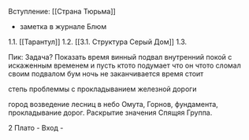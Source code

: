 
Вступление: [[Страна Тюрьма]]
- заметка в журнале Блюм

1.1. [[Тарантул]]
1.2. [[3.1. Структура Серый Дом]]
1.3. 




Пик: 
Задача?
Показать время винный подвал внутренний покой с искаженным временем
и пусть ктото подумает что он чтото сломал своим подвалом
бум ночь не заканчивается время стоит

степь
проблеммы с прокладыванием железной дороги


город
возведение лесниц в небо
Омута, Горнов, фундамента, прокладывание дорог.
Раскрытие значения Спящяя Группа.



2 Плато - 
Вход - 
